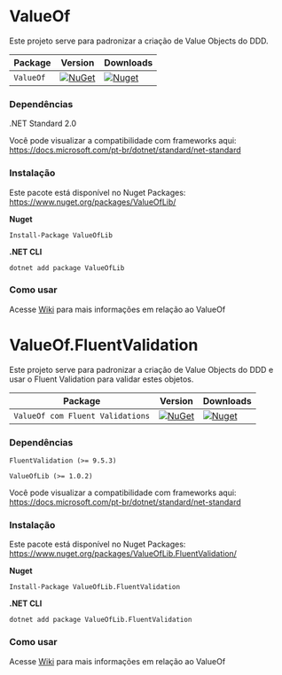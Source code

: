 # ValueOf
Este projeto serve para padronizar a criação de Value Objects do DDD.


| Package |  Version | Downloads |
| ------- | ----- | ----- |
| `ValueOf` | [![NuGet](https://img.shields.io/nuget/v/ValueOfLib.svg)](https://nuget.org/packages/ValueOfLib) | [![Nuget](https://img.shields.io/nuget/dt/ValueOfLib.svg)](https://nuget.org/packages/ValueOfLib) |


### Dependências
.NET Standard 2.0

Você pode visualizar a compatibilidade com frameworks aqui:
https://docs.microsoft.com/pt-br/dotnet/standard/net-standard

### Instalação
Este pacote está disponível no Nuget Packages: https://www.nuget.org/packages/ValueOfLib/

**Nuget**
```
Install-Package ValueOfLib
```

**.NET CLI**
```
dotnet add package ValueOfLib
```

### Como usar
Acesse [Wiki](https://github.com/ThiagoAcam/ValueOf/wiki/ValueOf) para mais informações em relação ao ValueOf

# ValueOf.FluentValidation
Este projeto serve para padronizar a criação de Value Objects do DDD e usar o Fluent Validation para validar estes objetos.


| Package |  Version | Downloads |
| ------- | ----- | ----- |
| `ValueOf com Fluent Validations` | [![NuGet](https://img.shields.io/nuget/v/ValueOfLib.FluentValidation.svg)](https://nuget.org/packages/ValueOfLib.FluentValidation) | [![Nuget](https://img.shields.io/nuget/dt/ValueOfLib.FluentValidation.svg)](https://nuget.org/packages/ValueOfLib.FluentValidation) |


### Dependências
```
FluentValidation (>= 9.5.3)
```
```
ValueOfLib (>= 1.0.2)
```

Você pode visualizar a compatibilidade com frameworks aqui:
https://docs.microsoft.com/pt-br/dotnet/standard/net-standard

### Instalação
Este pacote está disponível no Nuget Packages: https://www.nuget.org/packages/ValueOfLib.FluentValidation/

**Nuget**
```
Install-Package ValueOfLib.FluentValidation
```

**.NET CLI**
```
dotnet add package ValueOfLib.FluentValidation
```

### Como usar
Acesse [Wiki](https://github.com/ThiagoAcam/ValueOf/wiki/ValueOf.FluentValidation) para mais informações em relação ao ValueOf
